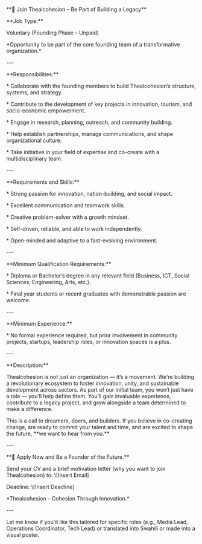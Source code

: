 \*\*🚀 Join Thealcohesion – Be Part of Building a Legacy\*\*

\*\*Job Type:\*\*

Voluntary (Founding Phase – Unpaid)

\*Opportunity to be part of the core founding team of a transformative organization.\*

\---

\*\*Responsibilities:\*\*

\* Collaborate with the founding members to build Thealcohesion’s structure, systems, and strategy.

\* Contribute to the development of key projects in innovation, tourism, and socio-economic empowerment.

\* Engage in research, planning, outreach, and community building.

\* Help establish partnerships, manage communications, and shape organizational culture.

\* Take initiative in your field of expertise and co-create with a multidisciplinary team.

\---

\*\*Requirements and Skills:\*\*

\* Strong passion for innovation, nation-building, and social impact.

\* Excellent communication and teamwork skills.

\* Creative problem-solver with a growth mindset.

\* Self-driven, reliable, and able to work independently.

\* Open-minded and adaptive to a fast-evolving environment.

\---

\*\*Minimum Qualification Requirements:\*\*

\* Diploma or Bachelor’s degree in any relevant field (Business, ICT, Social Sciences, Engineering, Arts, etc.).

\* Final year students or recent graduates with demonstrable passion are welcome.

\---

\*\*Minimum Experience:\*\*

\* No formal experience required, but prior involvement in community projects, startups, leadership roles, or innovation spaces is a plus.

\---

\*\*Description:\*\*

Thealcohesion is not just an organization — it’s a movement. We're building a revolutionary ecosystem to foster innovation, unity, and sustainable development across sectors. As part of our initial team, you won’t just have a role — you’ll help define them. You’ll gain invaluable experience, contribute to a legacy project, and grow alongside a team determined to make a difference.

This is a call to dreamers, doers, and builders. If you believe in co-creating change, are ready to commit your talent and time, and are excited to shape the future, \*\*we want to hear from you.\*\*

\---

\*\*🌟 Apply Now and Be a Founder of the Future.\*\*

Send your CV and a brief motivation letter (why you want to join Thealcohesion) to: \\\[Insert Email\]

Deadline: \\\[Insert Deadline\]

\*Thealcohesion – Cohesion Through Innovation.\*

\---

Let me know if you’d like this tailored for specific roles (e.g., Media Lead, Operations Coordinator, Tech Lead) or translated into Swahili or made into a visual poster.
